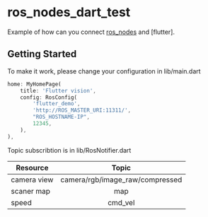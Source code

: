 # ros_nodes_dart_test

Example of how can you connect [ros_nodes] and [flutter].

## Getting Started
[ros_nodes]: https://github.com/Sashiri/ros_nodes


To make it work, please change your configuration in lib/main.dart
```dart
home: MyHomePage(
    title: 'Flutter vision',
    config: RosConfig(
        'flutter_demo',
        'http://ROS_MASTER_URI:11311/',
        "ROS_HOSTNAME-IP",
        12345,
    ),
),
```

Topic subscribtion is in lib/RosNotifier.dart

| Resource   |      Topic      |
|----------|:-------------:|
| camera view |  camera/rgb/image_raw/compressed |
| scaner map |    map   |
| speed | cmd_vel |